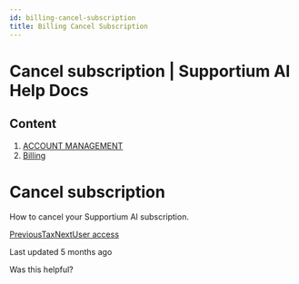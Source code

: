 ```yaml
---
id: billing-cancel-subscription
title: Billing Cancel Subscription
---
```



# Cancel subscription | Supportium AI Help Docs

## Content

  1. [ACCOUNT MANAGEMENT](/account-management)
  2. [Billing](/account-management/billing)

# Cancel subscription

How to cancel your Supportium AI subscription.

[PreviousTax](/account-management/billing/tax)[NextUser access](/account-management/user-access)

Last updated 5 months ago

Was this helpful?
